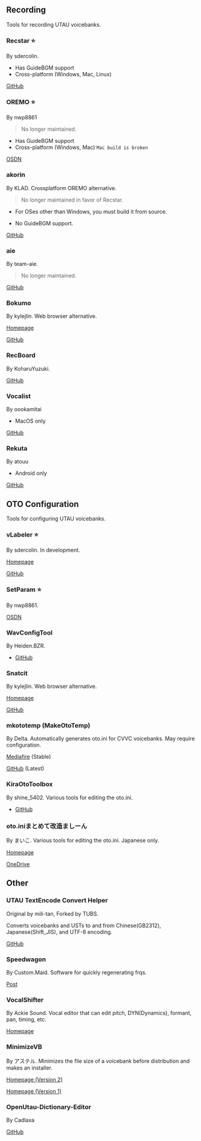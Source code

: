 ## Recording

Tools for recording UTAU voicebanks.

### Recstar :star:

By sdercolin.

- Has GuideBGM support
- Cross-platform (Windows, Mac, Linux)

[GitHub](https://github.com/sdercolin/recstar)

### OREMO :star:

By nwp8861

> No longer maintained.

- Has GuideBGM support
- Cross-platform (Windows, Mac) `Mac build is broken`

[OSDN](https://osdn.net/users/nwp8861/pf/OREMO/files/) 

### akorin

By KLAD. Crossplatform OREMO alternative.

> No longer maintained in favor of Recstar.

- For OSes other than Windows, you must build it from source.

- No GuideBGM support.

[GitHub](https://github.com/adlez27/akorin)

### aie 

By team-aie.

> No longer maintained.

[GitHub](https://github.com/team-aie/app)

### Bokumo

By kylejlin. Web browser alternative.

[Homepage](https://kylejlin.github.io/bokumo/)
  
[GitHub](https://github.com/kylejlin/bokumo)

### RecBoard

By KoharuYuzuki.

[GitHub](https://github.com/KoharuYuzuki/RecBoard)

### Vocalist

By oookamitai

- MacOS only

[GitHub](https://github.com/ookamitai/Vocalist)

### Rekuta

By atouu

- Android only

[GitHub](https://github.com/atouu/rekuta)

## OTO Configuration

Tools for configuring UTAU voicebanks.

### vLabeler :star:

By sdercolin. In development.

[Homepage](https://vlabeler.com/)

[GitHub](https://github.com/sdercolin/vlabeler)

### SetParam :star:

By nwp8861.

[OSDN](https://osdn.net/users/nwp8861/pf/setParam/files/)

### WavConfigTool

By Heiden.BZR.

- [GitHub](https://github.com/HeidenBZR/WavConfigTool)


### Snatcit

By kylejlin. Web browser alternative.

[Homepage](https://kylejlin.github.io/snatcit)

[GitHub](https://github.com/kylejlin/snatcit)

### mkototemp (MakeOtoTemp)

By Delta. Automatically generates oto.ini for CVVC voicebanks. May require configuration.

[Mediafire](http://www.mediafire.com/file/br24scnv4tndm5u/mkototemp0500.zip/file) (Stable)

[GitHub](https://github.com/delta-kimigatame/MakeOtoTemp) (Latest)

### KiraOtoToolbox

By shine_5402. Various tools for editing the oto.ini.

- [GitHub](https://github.com/shine5402/KiraOtoToolbox)

### oto.iniまとめて改造ましーん

By まいこ. Various tools for editing the oto.ini. Japanese only.

[Homepage](https://ameblo.jp/maiko3utau/entry-12596814319.html)

[OneDrive](https://1drv.ms/f/s!AgzVdoePq73CjFvQnjU067_tHeCA)

## Other

### UTAU TextEncode Convert Helper

Original by mili-tan, Forked by TUBS.

Converts voicebanks and USTs to and from Chinese(GB2312), Japanese(Shift_JIS), and UTF-8 encoding.

[GitHub](https://github.com/The-UTAU-Black-Supermarket/INARI.UTAUTextEncodeConvertHelper)

### Speedwagon

By Custom.Maid. Software for quickly regenerating frqs.

[Post](http://custom-made.seesaa.net/article/312531314.html)

### VocalShifter

By Ackie Sound. Vocal editor that can edit pitch, DYN(Dynamics), formant, pan, timing, etc.

[Homepage](https://ackiesound.ifdef.jp/download.html)

### MinimizeVB

By アステル. Minimizes the file size of a voicebank before distribution and makes an installer.

[Homepage (Version 2)](https://sites.google.com/view/asterisk-utau/plugins/minimizevb2)

[Homepage (Version 1)](https://sites.google.com/view/asterisk-utau/plugins/minimizevb)

### OpenUtau-Dictionary-Editor

By Cadlaxa

[GitHub](https://github.com/Cadlaxa/OpenUtau-Dictionary-Editor)